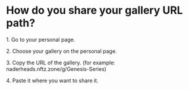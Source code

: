 # How do you share your gallery URL path?

1\. Go to your personal page.

2\. Choose your gallery on the personal page.

3\. Copy the URL of the gallery. (for example: naderheads.nftz.zone/g/Genesis-Series)

4\. Paste it where you want to share it.
